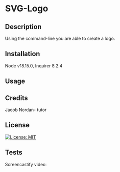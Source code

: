 # SVG-Logo

## Description

Using the command-line you are able to create a logo. 

## Installation

Node v18.15.0, Inquirer 8.2.4

## Usage

## Credits

Jacob Nordan- tutor

## License

[![License: MIT](https://img.shields.io/badge/License-MIT-yellow.svg)](https://opensource.org/licenses/MIT)

## Tests

Screencastify video: 

